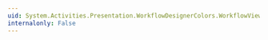 ```yaml
---
uid: System.Activities.Presentation.WorkflowDesignerColors.WorkflowViewElementBackgroundColor
internalonly: False
---
```

